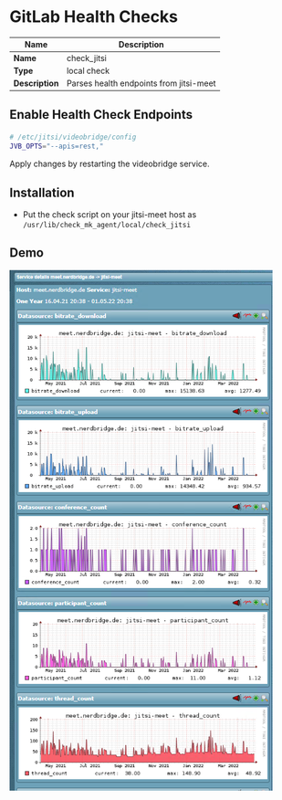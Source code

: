 # GitLab Health Checks

| Name | Description |
|------|-------------|
| **Name** | check_jitsi |
| **Type** | local check |
| **Description** | Parses health endpoints from jitsi-meet |

## Enable Health Check Endpoints

```sh
# /etc/jitsi/videobridge/config
JVB_OPTS="--apis=rest,"
```

Apply changes by restarting the videobridge service.

## Installation

- Put the check script on your jitsi-meet host as `/usr/lib/check_mk_agent/local/check_jitsi`

## Demo

![demo1](demo1.png)
